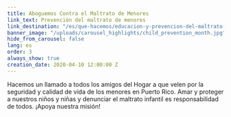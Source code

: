 ```yaml
---
title: Aboguemos Contra el Maltrato de Menores
link_text: Prevención del maltrato de menores
link_destination: "/es/que-hacemos/educacion-y-prevencion-del-maltrato-de-menores/"
banner_image: "/uploads/carousel_highlights/child_prevention_month.jpg"
hide_from_carousel: false
lang: es
order: 3
always_show: true
creation_date: 2020-04-10 12:00:00 Z
---
```


Hacemos un llamado a todos los amigos del Hogar a que velen por la seguridad y calidad de vida de los menores en Puerto Rico. Amar y proteger a nuestros niños y niñas y denunciar el maltrato infantil es responsabilidad de todos. ¡Apoya nuestra misión!